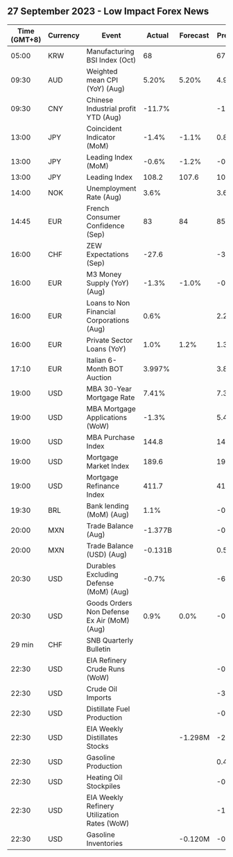 ## 27 September 2023 - Low Impact Forex News

| Time (GMT+8) | Currency | Event | Actual | Forecast | Previous |
|------|----------|-------|--------|----------|----------|
| 05:00 | KRW | Manufacturing BSI Index (Oct) | 68 |  | 67 |
| 09:30 | AUD | Weighted mean CPI (YoY) (Aug) | 5.20% | 5.20% | 4.90% |
| 09:30 | CNY | Chinese Industrial profit YTD (Aug) | -11.7% |  | -15.5% |
| 13:00 | JPY | Coincident Indicator (MoM) | -1.4% | -1.1% | 0.8% |
| 13:00 | JPY | Leading Index (MoM) | -0.6% | -1.2% | -0.2% |
| 13:00 | JPY | Leading Index | 108.2 | 107.6 | 108.8 |
| 14:00 | NOK | Unemployment Rate (Aug) | 3.6% |  | 3.6% |
| 14:45 | EUR | French Consumer Confidence (Sep) | 83 | 84 | 85 |
| 16:00 | CHF | ZEW Expectations (Sep) | -27.6 |  | -38.6 |
| 16:00 | EUR | M3 Money Supply (YoY) (Aug) | -1.3% | -1.0% | -0.4% |
| 16:00 | EUR | Loans to Non Financial Corporations (Aug) | 0.6% |  | 2.2% |
| 16:00 | EUR | Private Sector Loans (YoY) | 1.0% | 1.2% | 1.3% |
| 17:10 | EUR | Italian 6-Month BOT Auction | 3.997% |  | 3.829% |
| 19:00 | USD | MBA 30-Year Mortgage Rate | 7.41% |  | 7.31% |
| 19:00 | USD | MBA Mortgage Applications (WoW) | -1.3% |  | 5.4% |
| 19:00 | USD | MBA Purchase Index | 144.8 |  | 147.0 |
| 19:00 | USD | Mortgage Market Index | 189.6 |  | 192.1 |
| 19:00 | USD | Mortgage Refinance Index | 411.7 |  | 415.4 |
| 19:30 | BRL | Bank lending (MoM) (Aug) | 1.1% |  | -0.2% |
| 20:00 | MXN | Trade Balance (Aug) | -1.377B |  | -0.881B |
| 20:00 | MXN | Trade Balance (USD) (Aug) | -0.131B |  | 0.532B |
| 20:30 | USD | Durables Excluding Defense (MoM) (Aug) | -0.7% |  | -6.0% |
| 20:30 | USD | Goods Orders Non Defense Ex Air (MoM) (Aug) | 0.9% | 0.0% | -0.4% |
| 29 min | CHF | SNB Quarterly Bulletin |  |  |  |
| 22:30 | USD | EIA Refinery Crude Runs (WoW) |  |  | -0.496M |
| 22:30 | USD | Crude Oil Imports |  |  | -3.042M |
| 22:30 | USD | Distillate Fuel Production |  |  | -0.229M |
| 22:30 | USD | EIA Weekly Distillates Stocks |  | -1.298M | -2.867M |
| 22:30 | USD | Gasoline Production |  |  | 0.499M |
| 22:30 | USD | Heating Oil Stockpiles |  |  | -0.109M |
| 22:30 | USD | EIA Weekly Refinery Utilization Rates (WoW) |  |  | -1.8% |
| 22:30 | USD | Gasoline Inventories |  | -0.120M | -0.831M |
